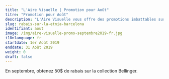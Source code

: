 ```yaml
---
title: "L'Aire Visuelle | Promotion pour Août"
titre: "Promotion pour Août"
description: "L'Aire Visuelle vous offre des promotions imbattables sur tous produits de la vue."
slug: rabais-sur-la-etnia-barcelona
identifiant: aout
image: /img/aire-visuelle-promo-septembre2019-fr.jpg
i18nlanguage: fr
startdate: 1er Août 2019
enddate: 31 Août 2019
weight: 0
draft: false
---
```


En septembre, obtenez 50$ de rabais sur la collection Bellinger.
